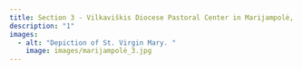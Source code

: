 ```yaml
---
title: Section 3 - Vilkaviškis Diocese Pastoral Center in Marijampolė, Lithuania
description: "1"
images:
  - alt: "Depiction of St. Virgin Mary. "
    image: images/marijampolė_3.jpg
---
```

